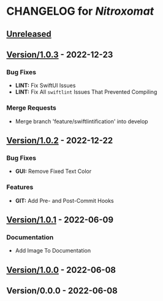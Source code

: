<!-- this is a generated file -->
# CHANGELOG for *Nitroxomat*

<a name="Unreleased"></a>
## [Unreleased]


<a name="Version/1.0.3"></a>
## [Version/1.0.3] - 2022-12-23
### Bug Fixes
- **LINT:** Fix SwiftUI Issues
- **LINT:** Fix All `swiftlint` Issues That Prevented Compiling

### Merge Requests
- Merge branch 'feature/swiftlintification' into develop
 
<a name="Version/1.0.2"></a>
## [Version/1.0.2] - 2022-12-22
### Bug Fixes
- **GUI:** Remove Fixed Text Color

### Features
- **GIT:** Add Pre- and Post-Commit Hooks


<a name="Version/1.0.1"></a>
## [Version/1.0.1] - 2022-06-09
### Documentation
- Add Image To Documentation


<a name="Version/1.0.0"></a>
## [Version/1.0.0] - 2022-06-08

<a name="Version/0.0.0"></a>
## Version/0.0.0 - 2022-06-08

[Unreleased]: https://github.com/borisboesler/Nitroxomat/compare/Version/1.0.3...HEAD
[Version/1.0.3]: https://github.com/borisboesler/Nitroxomat/compare/Version/1.0.2...Version/1.0.3
[Version/1.0.2]: https://github.com/borisboesler/Nitroxomat/compare/Version/1.0.1...Version/1.0.2
[Version/1.0.1]: https://github.com/borisboesler/Nitroxomat/compare/Version/1.0.0...Version/1.0.1
[Version/1.0.0]: https://github.com/borisboesler/Nitroxomat/compare/Version/0.0.0...Version/1.0.0
